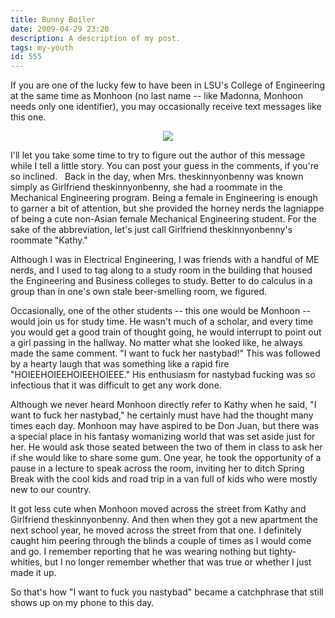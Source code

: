 ```yaml
---
title: Bunny Boiler
date: 2009-04-29 23:20
description: A description of my post.
tags: my-youth
id: 555
---
```

If you are one of the lucky few to have been in LSU's College of Engineering at the same time as Monhoon (no last name -- like Madonna, Monhoon needs only one identifier), you may occasionally receive text messages like this one.

<center><img src="/img/textmessages/t20090429.jpg"></center>

I'll let you take some time to try to figure out the author of this message while I tell a little story.  You can post your guess in the comments, if you're so inclined.
<span class="spanEndPreview">&nbsp;</span>
Back in the day, when Mrs. theskinnyonbenny was known simply as Girlfriend theskinnyonbenny, she had a roommate in the Mechanical Engineering program.  Being a female in Engineering is enough to garner a bit of attention, but she provided the horney nerds the lagniappe of being a cute non-Asian female Mechanical Engineering student.  For the sake of the abbreviation, let's just call Girlfriend theskinnyonbenny's roommate "Kathy."

Although I was in Electrical Engineering, I was friends with a handful of ME nerds, and I used to tag along to a study room in the building that housed the Engineering and Business colleges to study.  Better to do calculus in a group than in one's own stale beer-smelling room, we figured.

Occasionally, one of the other students -- this one would be Monhoon -- would join us for study time.  He wasn't much of a scholar, and every time you would get a good train of thought going, he would interrupt to point out a girl passing in the hallway.  No matter what she looked like, he always made the same comment.  "I want to fuck her nastybad!"  This was followed by a hearty laugh that was something like a rapid fire "HOIEEHOIEEHOIEEHOIEEE."  His enthusiasm for nastybad fucking was so infectious that it was difficult to get any work done.

Although we never heard Monhoon directly refer to Kathy when he said, "I want to fuck her nastybad," he certainly must have had the thought many times each day.  Monhoon may have aspired to be Don Juan, but there was  a special place in his fantasy womanizing world that was set aside just for her.  He would ask those seated between the two of them in class to ask her if she would like to share some gum.  One year, he took the opportunity of a pause in a lecture to speak across the room, inviting her to ditch Spring Break with the cool kids and road trip in a van full of kids who were mostly new to our country.

It got less cute when Monhoon moved across the street from Kathy and Girlfriend theskinnyonbenny.  And then when they got a new apartment the next school year, he moved across the street from that one.  I definitely caught him peering through the blinds a couple of times as I would come and go.  I remember reporting that he was wearing nothing but tighty-whities, but I no longer remember whether that was true or whether I just made it up.

So that's how "I want to fuck you nastybad" became a catchphrase that still shows up on my phone to this day.  